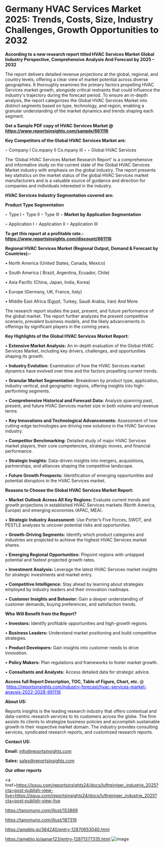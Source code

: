 # Germany HVAC Services Market 2025: Trends, Costs, Size, Industry Challenges, Growth Opportunities to 2032

<strong>According to a new research report titled HVAC Services Market Global Industry Perspective, Comprehensive Analysis And Forecast by 2025 – 2032</strong>

The report delivers detailed revenue projections at the global, regional, and country levels, offering a clear view of market potential across diverse geographies. It thoroughly examines the primary factors propelling HVAC Services market growth, alongside critical restraints that could influence the industry's trajectory during the forecast period. To ensure an in-depth analysis, the report categorizes the Global HVAC Services Market into distinct segments based on type, technology, and region, enabling a granular understanding of the market dynamics and trends shaping each segment.

<strong>Get a Sample PDF copy of HVAC Services Market </strong><strong>@<a href=https://www.reportsinsights.com/sample/661116 style=color:#0000ff;> https://www.reportsinsights.com/sample/661116</a></strong></font>

<strong>Key Competitors of the Global HVAC Services Market are:</strong>

‣ Company I Co.mpany II Co.mpany III
‣ 
‣ Global HVAC Services

The ‘Global HVAC Services Market Research Report’ is a comprehensive and informative study on the current state of the Global HVAC Services Market industry with emphasis on the global industry. The report presents key statistics on the market status of the global HVAC Services market manufacturers and is a valuable source of guidance and direction for companies and individuals interested in the industry.

<strong>HVAC Services Industry Segmentation covered are:</strong>

<strong>Product Type Segmentation</strong>

‣ Type I
‣ Type II
‣ Type III
‣ 
<strong>Market by Application Segmentation</strong>

‣ Application I
‣ Application II 
‣ Application III

<strong>To get this report at a profitable rate.: <a href=https://www.reportsinsights.com/discount/661116 style=color:#0000ff;>https://www.reportsinsights.com/discount/661116</a></strong></font>

<strong>Regional HVAC Services Market (Regional Output, Demand &amp; Forecast by Countries):-</strong>

• North America (United States, Canada, Mexico)

• South America ( Brazil, Argentina, Ecuador, Chile)

• Asia Pacific (China, Japan, India, Korea)

• Europe (Germany, UK, France, Italy)

• Middle East Africa (Egypt, Turkey, Saudi Arabia, Iran) And More.

The research report studies the past, present, and future performance of the global market. The report further analyzes the present competitive scenario, prevalent business models, and the likely advancements in offerings by significant players in the coming years.

<strong>Key Highlights of the Global HVAC Services Market Report:</strong>

• <strong>Extensive Market Analysis:</strong> An in-depth evaluation of the Global HVAC Services Market, including key drivers, challenges, and opportunities shaping its growth.

• <strong>Industry Evolution:</strong> Examination of how the HVAC Services market dynamics have evolved over time and the factors propelling current trends.

• <strong>Granular Market Segmentation:</strong> Breakdown by product type, application, industry vertical, and geographic regions, offering insights into high-performing segments.

• <strong>Comprehensive Historical and Forecast Data:</strong> Analysis spanning past, present, and future HVAC Services market size in both volume and revenue terms.

• <strong>Key Innovations and Technological Advancements:</strong> Assessment of how cutting-edge technologies are driving new solutions in the HVAC Services industry.

• <strong>Competitor Benchmarking:</strong> Detailed study of major HVAC Services market players, their core competencies, strategic moves, and financial performance.

• <strong>Strategic Insights:</strong> Data-driven insights into mergers, acquisitions, partnerships, and alliances shaping the competitive landscape.

• <strong>Future Growth Prospects:</strong> Identification of emerging opportunities and potential disruptors in the HVAC Services market.

<strong>Reasons to Choose the Global HVAC Services Market Report:</strong>

• <strong>Market Outlook Across All Key Regions:</strong> Evaluate current trends and growth projections in established HVAC Services markets (North America, Europe) and emerging economies (APAC, MEA).

• <strong>Strategic Industry Assessment:</strong> Use Porter’s Five Forces, SWOT, and PESTLE analyses to uncover potential risks and opportunities.

• <strong>Growth-Driving Segments:</strong> Identify which product categories and industries are projected to achieve the highest HVAC Services market shares.

• <strong>Emerging Regional Opportunities:</strong> Pinpoint regions with untapped potential and fastest projected growth rates.

• <strong>Investment Analysis:</strong> Leverage the latest HVAC Services market insights for strategic investments and market entry.

• <strong>Competitive Intelligence:</strong> Stay ahead by learning about strategies employed by industry leaders and their innovation roadmaps.

• <strong>Customer Insights and Behavior:</strong> Gain a deeper understanding of customer demands, buying preferences, and satisfaction trends.

<strong>Who Will Benefit from the Report?</strong>

• <strong>Investors:</strong> Identify profitable opportunities and high-growth regions.

• <strong>Business Leaders:</strong> Understand market positioning and build competitive strategies.

• <strong>Product Developers:</strong> Gain insights into customer needs to drive innovation.

• <strong>Policy Makers:</strong> Plan regulations and frameworks to foster market growth.

• <strong>Consultants and Analysts:</strong> Access detailed data for strategic advice.
</ul>
<strong>Access full Report Description, TOC, Table of Figure, Chart, etc. </strong>@  <a href=https://reportsinsights.com/industry-forecast/hvac-services-market-anaysis-2022-2028-661116 style=color:#0000ff;>https://reportsinsights.com/industry-forecast/hvac-services-market-anaysis-2022-2028-661116</a></font>

<strong><strong>About US</strong>:</strong>

Reports Insights is the leading research industry that offers contextual and data-centric research services to its customers across the globe. The firm assists its clients to strategize business policies and accomplish sustainable growth in their respective market domain. The industry provides consulting services, syndicated research reports, and customized research reports.

<strong>Contact US:</strong>

<p class=""""><b>Email:</b> <a href=mailto:info@reportsinsights.com>info@reportsinsights.com</a></p>
<p class=""""><b>Sales:</b> <a href=mailto:sales@reportsinsights.com>sales@reportsinsights.com</a></p>

<strong>Our other reports</strong>

<a href=https://issuu.com/reportsinsights24/docs/luftreiniger_industrie_2025?cta=post-publish-view-live>https://issuu.com/reportsinsights24/docs/luftreiniger_industrie_2025?cta=post-publish-view-live</a>

<a href=https://tanomuno.com/illust/153869>https://tanomuno.com/illust/153869</a>

<a href=https://tanomuno.com/illust/187319>https://tanomuno.com/illust/187319</a>

<a href=https://ameblo.jp/384240/entry-12870653040.html>https://ameblo.jp/384240/entry-12870653040.html</a>

<a href=https://ameblo.jp/aanar123/entry-12871377335.html>https://ameblo.jp/aanar123/entry-12871377335.html</a>
![image](https://github.com/user-attachments/assets/9be395da-5c79-46cc-acb6-a4035e03f1b7)
